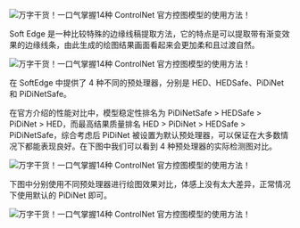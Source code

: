   
![万字干货！一口气掌握14种 ControlNet 官方控图模型的使用方法！](https://image.uisdc.com/wp-content/uploads/2023/09/uisdc-sx-20230925-22.jpg)

Soft Edge 是一种比较特殊的边缘线稿提取方法，它的特点是可以提取带有渐变效果的边缘线条，由此生成的绘图结果画面看起来会更加柔和且过渡自然。

![万字干货！一口气掌握14种 ControlNet 官方控图模型的使用方法！](https://image.uisdc.com/wp-content/uploads/2023/09/uisdc-sx-20230925-23.jpg)

在 SoftEdge 中提供了 4 种不同的预处理器，分别是 HED、HEDSafe、PiDiNet 和 PiDiNetSafe。

在官方介绍的性能对比中，模型稳定性排名为 PiDiNetSafe > HEDSafe > PiDiNet > HED，而最高结果质量排名 HED > PiDiNet > HEDSafe > PiDiNetSafe，综合考虑后 PiDiNet 被设置为默认预处理器，可以保证在大多数情况下都能表现良好。在下图中我们可以看到 4 种预处理器的实际检测图对比。

![万字干货！一口气掌握14种 ControlNet 官方控图模型的使用方法！](https://image.uisdc.com/wp-content/uploads/2023/09/uisdc-sx-20230925-24.jpg)

下图中分别使用不同预处理器进行绘图效果对比，体感上没有太大差异，正常情况下使用默认的 PiDiNet 即可。

![万字干货！一口气掌握14种 ControlNet 官方控图模型的使用方法！](https://image.uisdc.com/wp-content/uploads/2023/09/uisdc-sx-20230925-25.jpg)